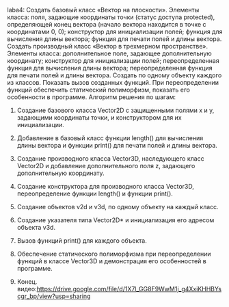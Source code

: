 laba4:
Создать базовый класс «Вектор на плоскости». Элементы класса: поля,
задающие координаты точки (статус доступа protected), определяющей конец
вектора (начало вектора находится в точке с координатами 0, 0); конструктор
для инициализации полей; функция для вычисления длины вектора; функция для печати полей и длины вектора. 
Создать производный класс «Вектор в
трехмерном пространстве». Элементы класса: дополнительное поле, задающее
дополнительную координату; конструктор для инициализации полей;
переопределенная функция для вычисления длины вектора; переопределенная
функция для печати полей и длины вектора. Создать по одному объекту
каждого из классов. Показать вызов созданных функций. При переопределении
функций обеспечить статический полиморфизм, показать его особенности в
программе.
Алгоритм решения по шагам:

1. Создание базового класса Vector2D с защищенными полями x и y, задающими координаты точки, и конструктором для их инициализации.

2. Добавление в базовый класс функции length() для вычисления длины вектора и функции print() для печати полей и длины вектора.

3. Создание производного класса Vector3D, наследующего класс Vector2D и добавление дополнительного поля z, задающего дополнительную координату.

4. Создание конструктора для производного класса Vector3D, переопределение функции length() и функции print().

5. Создание объектов v2d и v3d, по одному объекту на каждый класс.

6. Создание указателя типа Vector2D* и инициализация его адресом объекта v3d.

7. Вызов функций print() для каждого объекта.

8. Обеспечение статического полиморфизма при переопределении функций в классе Vector3D и демонстрация его особенностей в программе.

9. Конец.
видео:https://drive.google.com/file/d/1X7l_GG8F9WwM1j_g4XxiKHHBYscgr_bp/view?usp=sharing

